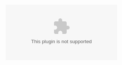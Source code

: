 ![Click here to download the checkers cube scenery in MSFS project format](../MySimpleScenery/MySimpleScenery.zip)


